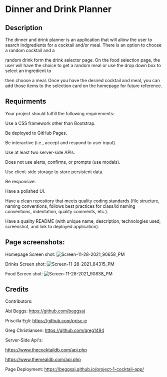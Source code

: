 # Dinner and Drink Planner

## Description
The dinner and drink planner is an application that will allow the user to search indgredients for a cocktail and/or meal. There is an option to choose a random cocktail and a

random drink form the drink selector page. On the food selection page, the user will have the choice to get a random meal or use the drop down box to select an ingredient to 

then choose a meal. Once you have the desired cocktail and meal, you can add those items to the selection card on the homepage for future reference.


## Requirments
Your project should fulfill the following requirements:

Use a CSS framework other than Bootstrap.

Be deployed to GitHub Pages.

Be interactive (i.e., accept and respond to user input).

Use at least two server-side APIs.

Does not use alerts, confirms, or prompts (use modals).

Use client-side storage to store persistent data.

Be responsive.

Have a polished UI.

Have a clean repository that meets quality coding standards (file structure, naming conventions, follows best practices for class/id naming conventions, indentation, quality comments, etc.).

Have a quality README (with unique name, description, technologies used, screenshot, and link to deployed application).



## Page screenshots:
Homepage Screen shot: 
![Screen-11-28-2021_90658_PM](https://user-images.githubusercontent.com/91296976/143802511-7d21165b-d8c2-42b9-a902-92ef2bdca9ff.png)


Drinks Screen shot: 
![Screen-11-28-2021_84315_PM](https://user-images.githubusercontent.com/91296976/143801308-37e1936a-855f-4d95-a780-3a09dbbc8418.png)


Food Screen shot: 
![Screen-11-28-2021_90838_PM](https://user-images.githubusercontent.com/91296976/143802647-b276abcd-3f39-4e05-a801-82beaef6c2db.png)


## Credits
Contributors: 

Abi Beggs: https://github.com/beggsaj

Priscilla Egli: https://github.com/prisc-e

Greg Christiansen: https://github.com/greg1494

Server-Side Api's: 

https://www.thecocktaildb.com/api.php

https://www.themealdb.com/api.php


Page Deployment: 
https://beggsaj.github.io/project-1-cocktail-app/

